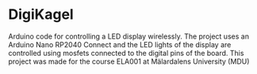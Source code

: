 # DigiKagel
Arduino code for controlling a LED display wirelessly. The project uses an Arduino Nano RP2040 Connect and the LED lights of the display are controlled using mosfets connected to the digital pins of the board. This project was made for the course ELA001 at Mälardalens University (MDU)
